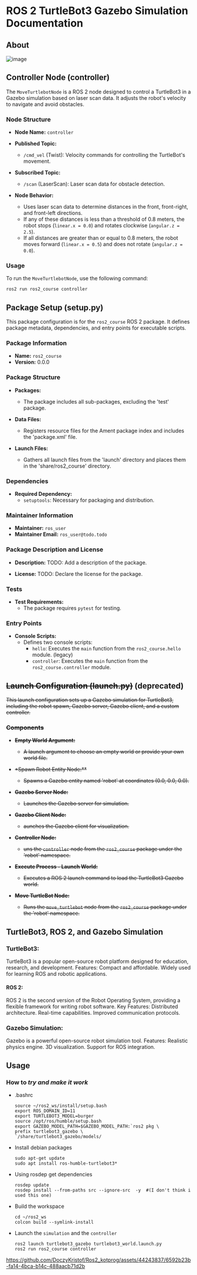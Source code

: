 # ROS 2 TurtleBot3 Gazebo Simulation Documentation
## About

![image](https://github.com/DoczyKristof/Ros2_kotprog/assets/44243837/02a05edd-119d-46d5-91b8-a8adca719538)

## Controller Node (controller)

The `MoveTurtlebotNode` is a ROS 2 node designed to control a TurtleBot3 in a Gazebo simulation based on laser scan data. It adjusts the robot's velocity to navigate and avoid obstacles.

### Node Structure

- **Node Name:** `controller`
- **Published Topic:**
  - `/cmd_vel` (Twist): Velocity commands for controlling the TurtleBot's movement.

- **Subscribed Topic:**
  - `/scan` (LaserScan): Laser scan data for obstacle detection.

- **Node Behavior:**
  - Uses laser scan data to determine distances in the front, front-right, and front-left directions.
  - If any of these distances is less than a threshold of 0.8 meters, the robot stops (`linear.x = 0.0`) and rotates clockwise (`angular.z = 2.5`).
  - If all distances are greater than or equal to 0.8 meters, the robot moves forward (`linear.x = 0.5`) and does not rotate (`angular.z = 0.0`).

### Usage

To run the `MoveTurtlebotNode`, use the following command:

```bash
ros2 run ros2_course controller
```

## Package Setup (setup.py)

This package configuration is for the `ros2_course` ROS 2 package. It defines package metadata, dependencies, and entry points for executable scripts.

### Package Information

- **Name:** `ros2_course`
- **Version:** 0.0.0

### Package Structure

- **Packages:**
  - The package includes all sub-packages, excluding the 'test' package.

- **Data Files:**
  - Registers resource files for the Ament package index and includes the 'package.xml' file.

- **Launch Files:**
  - Gathers all launch files from the 'launch' directory and places them in the 'share/ros2_course' directory.

### Dependencies

- **Required Dependency:**
  - `setuptools`: Necessary for packaging and distribution.

### Maintainer Information

- **Maintainer:** `ros_user`
- **Maintainer Email:** `ros_user@todo.todo`

### Package Description and License

- **Description:** TODO: Add a description of the package.

- **License:** TODO: Declare the license for the package.

### Tests

- **Test Requirements:**
  - The package requires `pytest` for testing.

### Entry Points

- **Console Scripts:**
  - Defines two console scripts:
    - `hello`: Executes the `main` function from the `ros2_course.hello` module. (legacy)
    - `controller`: Executes the `main` function from the `ros2_course.controller` module.

## ~~Launch Configuration (launch.py)~~ (deprecated)

~~This launch configuration sets up a Gazebo simulation for TurtleBot3, including the robot spawn, Gazebo server, Gazebo client, and a custom controller.~~

### ~~Components~~

- ~~**Empty World Argument:**~~
  - ~~A launch argument to choose an empty world or provide your own world file.~~

- ~~*Spawn Robot Entity Node:**~~
  - ~~Spawns a Gazebo entity named 'robot' at coordinates (0.0, 0.0, 0.0).~~

- ~~**Gazebo Server Node:**~~
  - ~~Launches the Gazebo server for simulation.~~

- ~~**Gazebo Client Node:**~~
  - ~~aunches the Gazebo client for visualization.~~

- ~~**Controller Node:**~~
  - ~~uns the `controller` node from the `ros2_course` package under the 'robot' namespace.~~

- ~~**Execute Process - Launch World:**~~
  - ~~Executes a ROS 2 launch command to load the TurtleBot3 Gazebo world.~~

- ~~**Move TurtleBot Node:**~~
  - ~~Runs the `move_turtlebot` node from the `ros2_course` package under the 'robot' namespace.~~


## TurtleBot3, ROS 2, and Gazebo Simulation
### TurtleBot3:
TurtleBot3 is a popular open-source robot platform designed for education, research, and development.
Features:
Compact and affordable.
Widely used for learning ROS and robotic applications.
#### ROS 2:
ROS 2 is the second version of the Robot Operating System, providing a flexible framework for writing robot software.
Key Features:
Distributed architecture.
Real-time capabilities.
Improved communication protocols.
### Gazebo Simulation:
Gazebo is a powerful open-source robot simulation tool.
Features:
Realistic physics engine.
3D visualization.
Support for ROS integration.

## Usage

### How to *try and make it work*

- .bashrc
      
      source ~/ros2_ws/install/setup.bash
      export ROS_DOMAIN_ID=11
      export TURTLEBOT3_MODEL=burger
      source /opt/ros/humble/setup.bash
      export GAZEBO_MODEL_PATH=$GAZEBO_MODEL_PATH:`ros2 pkg \
      prefix turtlebot3_gazebo \
      `/share/turtlebot3_gazebo/models/

- Install debian packages
  
      sudo apt-get update
      sudo apt install ros-humble-turtlebot3*

- Using rosdep get dependencies

      rosdep update
      rosdep install --from-paths src --ignore-src  -y  #(I don't think i used this one)

- Build the workspace

      cd ~/ros2_ws
      colcon build --symlink-install

- Launch the `simulation` and the `controller`
      
      ros2 launch turtlebot3_gazebo turtlebot3_world.launch.py
      ros2 run ros2_course controller

      



https://github.com/DoczyKristof/Ros2_kotprog/assets/44243837/6592b23b-fa14-4bca-b14c-488aacb71d2b


